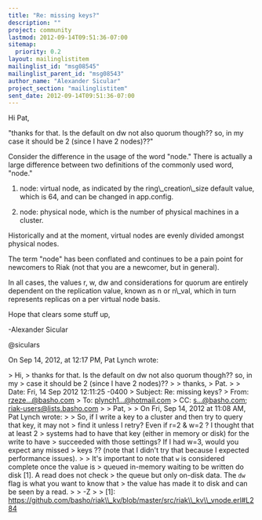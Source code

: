 ```yaml
---
title: "Re: missing keys?"
description: ""
project: community
lastmod: 2012-09-14T09:51:36-07:00
sitemap:
  priority: 0.2
layout: mailinglistitem
mailinglist_id: "msg08545"
mailinglist_parent_id: "msg08543"
author_name: "Alexander Sicular"
project_section: "mailinglistitem"
sent_date: 2012-09-14T09:51:36-07:00
---
```



Hi Pat,

"thanks for that. Is the default on dw not also quorum though?? so, in my 
case it should be 2 (since I have 2 nodes)??"

Consider the difference in the usage of the word "node." There is actually a 
large difference between two definitions of the commonly used word, "node."

1. node: virtual node, as indicated by the ring\\_creation\\_size default value, 
which is 64, and can be changed in app.config.

2. node: physical node, which is the number of physical machines in a cluster.

Historically and at the moment, virtual nodes are evenly divided amongst 
physical nodes.

The term "node" has been conflated and continues to be a pain point for 
newcomers to Riak (not that you are a newcomer, but in general).

In all cases, the values r, w, dw and considerations for quorum are entirely 
dependent on the replication value, known as n or n\\_val, which in turn 
represents replicas on a per virtual node basis.

Hope that clears some stuff up,

-Alexander Sicular

@siculars

On Sep 14, 2012, at 12:17 PM, Pat Lynch wrote:

&gt; Hi,
&gt; thanks for that. Is the default on dw not also quorum though?? so, in my 
&gt; case it should be 2 (since I have 2 nodes)??
&gt; 
&gt; thanks,
&gt; Pat.
&gt; 
&gt; Date: Fri, 14 Sep 2012 12:11:25 -0400
&gt; Subject: Re: missing keys?
&gt; From: rzeze...@basho.com
&gt; To: plynch1...@hotmail.com
&gt; CC: s...@basho.com; riak-users@lists.basho.com
&gt; 
&gt; Pat,
&gt; 
&gt; On Fri, Sep 14, 2012 at 11:08 AM, Pat Lynch  wrote:
&gt; 
&gt; So, if I write a key to a cluster and then try to query that key, it may not 
&gt; find it unless I retry? Even if r=2 & w=2 ? I thought that at least 2 
&gt; systems had to have that key (either in memory or disk) for the write to have 
&gt; succeeded with those settings? If I had w=3, would you expect any missed 
&gt; keys ?? (note that I didn't try that because I expected performance issues).
&gt; 
&gt; It's important to note that `w` is considered complete once the value is 
&gt; queued in-memory waiting to be written do disk [1]. A read does not check 
&gt; the queue but only on-disk data. The `dw` flag is what you want to know that 
&gt; the value has made it to disk and can be seen by a read.
&gt; 
&gt; -Z
&gt; 
&gt; [1]: https://github.com/basho/riak\\_kv/blob/master/src/riak\\_kv\\_vnode.erl#L284

